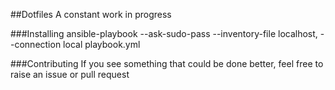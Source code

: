 ##Dotfiles
A constant work in progress

###Installing
    ansible-playbook --ask-sudo-pass --inventory-file localhost, --connection local  playbook.yml

###Contributing
If you see something that could be done better, feel free to raise an issue or pull request
